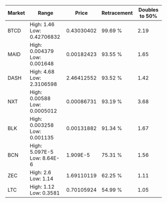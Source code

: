 | Market | Range | Price| Retracement | Doubles to 50% |
| --- | --- | --- | --- | --- |
| BTCD | High: 1.46<br />Low: 0.42706832 | 0.43030402 | 99.69 % | 2.19 |
| MAID | High: 0.004379<br />Low: 0.001648 | 0.00182423 | 93.55 % | 1.65 |
| DASH | High: 4.68<br />Low: 2.3106598 | 2.46412552 | 93.52 % | 1.42 |
| NXT | High: 0.00588<br />Low: 0.0005012 | 0.00086731 | 93.19 % | 3.68 |
| BLK | High: 0.003258<br />Low: 0.001135 | 0.00131882 | 91.34 % | 1.67 |
| BCN | High: 5.097E-5<br />Low: 8.64E-6 | 1.909E-5 | 75.31 % | 1.56 |
| ZEC | High: 2.6<br />Low: 1.14 | 1.69110119 | 62.25 % | 1.11 |
| LTC | High: 1.12<br />Low: 0.3581 | 0.70105924 | 54.99 % | 1.05 |
